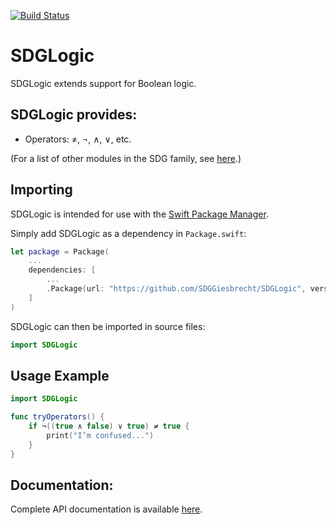 [![Build Status](https://travis-ci.org/SDGGiesbrecht/SDGLogic.svg?branch=master)](https://travis-ci.org/SDGGiesbrecht/SDGLogic)

# SDGLogic

SDGLogic extends support for Boolean logic.

## SDGLogic provides:

* Operators: ≠, ¬, ∧, ∨, etc.

(For a list of other modules in the SDG family, see [here](https://github.com/SDGGiesbrecht/SDG/blob/master/README.md).)

## Importing

SDGLogic is intended for use with the [Swift Package Manager](https://swift.org/package-manager/).

Simply add SDGLogic as a dependency in `Package.swift`:

```swift
let package = Package(
    ...
    dependencies: [
        ...
        .Package(url: "https://github.com/SDGGiesbrecht/SDGLogic", versions: "1.1.0" ..< "2.0.0")
    ]
)
```

SDGLogic can then be imported in source files:

```swift
import SDGLogic
```

## Usage Example

```swift
import SDGLogic

func tryOperators() {
    if ¬((true ∧ false) ∨ true) ≠ true {
        print("I’m confused...")
    }
}
```

## Documentation:

Complete API documentation is available [here](https://sdggiesbrecht.github.io/SDGLogic/).
